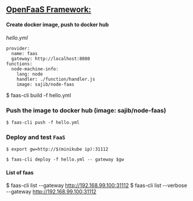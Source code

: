 
## [OpenFaaS Framework:](https://github.com/openfaas/faas)

#### Create docker image, push to docker hub

*hello.yml*

```
provider:
  name: faas
  gateway: http://localhost:8080
functions:
  node-machine-info:
    lang: node
    handler: ./function/handler.js
    image: sajib/node-faas
```

$ faas-cli build -f hello.yml

### Push the image to docker hub (image: sajib/node-faas)

```
$ faas-cli push -f hello.yml
```

### Deploy and test `FaaS`

```
$ export gw=http://$(minikube ip):31112

$ faas-cli deploy -f hello.yml -- gateway $gw
```

#### List of faas
$ faas-cli list --gateway http://192.168.99.100:31112
$ faas-cli list --verbose --gateway http://192.168.99.100:31112

